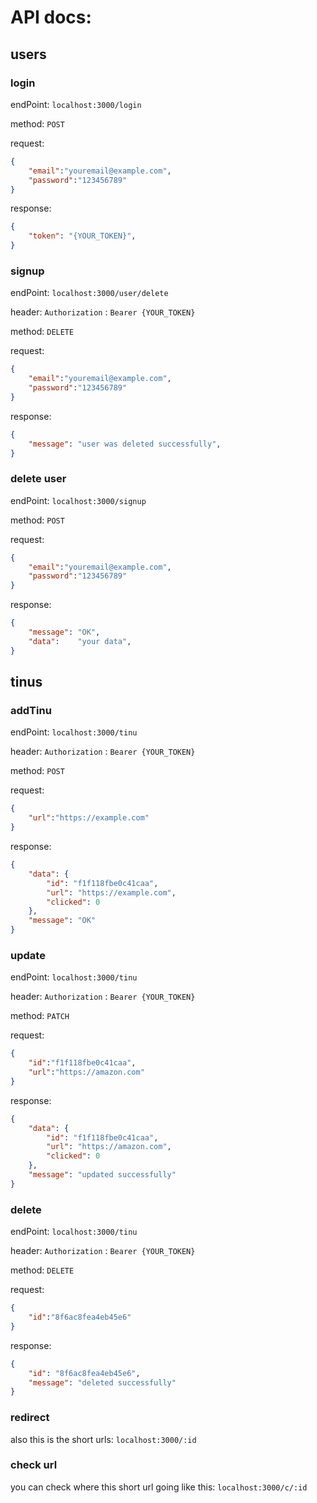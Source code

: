 

# API docs:

## users

### login

endPoint:
`localhost:3000/login`

method: `POST`

request:
```json
{
    "email":"youremail@example.com",
    "password":"123456789"
}
```

response:
```json
{
    "token": "{YOUR_TOKEN}",
}
```

### signup

endPoint:
`localhost:3000/user/delete`

header: `Authorization` : `Bearer {YOUR_TOKEN}`

method: `DELETE`

request:
```json
{
    "email":"youremail@example.com",
    "password":"123456789"
}
```

response:
```json
{
    "message": "user was deleted successfully",
}
```

### delete user

endPoint:
`localhost:3000/signup`

method: `POST`

request:
```json
{
    "email":"youremail@example.com",
    "password":"123456789"
}
```

response:
```json
{
    "message": "OK",
	"data":    "your data",
}
```

## tinus


### addTinu

endPoint:
`localhost:3000/tinu`

header: `Authorization` : `Bearer {YOUR_TOKEN}`

method: `POST`

request:
```json
{
    "url":"https://example.com"
}
```

response:
```json
{
    "data": {
        "id": "f1f118fbe0c41caa",
        "url": "https://example.com",
        "clicked": 0
    },
    "message": "OK"
}
```

### update

endPoint:
`localhost:3000/tinu`

header: `Authorization` : `Bearer {YOUR_TOKEN}`

method: `PATCH`

request:
```json
{
    "id":"f1f118fbe0c41caa",
    "url":"https://amazon.com"
}
```

response:
```json
{
    "data": {
        "id": "f1f118fbe0c41caa",
        "url": "https://amazon.com",
        "clicked": 0
    },
    "message": "updated successfully"
}
```

### delete

endPoint:
`localhost:3000/tinu`

header: `Authorization` : `Bearer {YOUR_TOKEN}`

method: `DELETE`

request:
```json
{
    "id":"8f6ac8fea4eb45e6"
}
```

response:
```json
{
    "id": "8f6ac8fea4eb45e6",
    "message": "deleted successfully"
}
```
### redirect
also this is the short urls:
`localhost:3000/:id`

### check url
you can check where this short url going like this:
`localhost:3000/c/:id`
